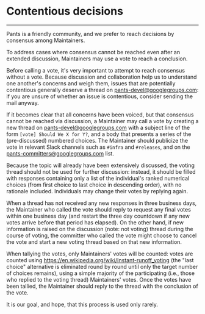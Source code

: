 # Contentious decisions

---

Pants is a friendly community, and we prefer to reach decisions by consensus among Maintainers.

To address cases where consensus cannot be reached even after an extended discussion, Maintainers may use a vote to reach a conclusion.

Before calling a vote, it's very important to attempt to reach consensus without a vote. Because discussion and collaboration help us to understand one another's concerns and weigh them, issues that are potentially contentious generally deserve a thread on [pants-devel@googlegroups.com](mailto:pants-devel@googlegroups.com): if you are unsure of whether an issue is contentious, consider sending the mail anyway.

If it becomes clear that all concerns have been voiced, but that consensus cannot be reached via discussion, a Maintainer may call a vote by creating a new thread on [pants-devel@googlegroups.com](mailto:pants-devel@googlegroups.com) with a subject line of the form `[vote] Should We X for Y?`, and a body that presents a series of the (pre-discussed) numbered choices. The Maintainer should publicize the vote in relevant Slack channels such as `#infra` and `#releases`, and on the [pants-committers@googlegroups.com](mailto:pants-committers@googlegroups.com) list.

Because the topic will already have been extensively discussed, the voting thread should not be used for further discussion: instead, it should be filled with responses containing only a list of the individual's ranked numerical choices (from first choice to last choice in descending order), with no rationale included. Individuals may change their votes by replying again.

When a thread has not received any new responses in three business days, the Maintainer who called the vote should reply to request any final votes within one business day (and restart the three day countdown if any new votes arrive before that period has elapsed). On the other hand, if new information is raised on the discussion (note: not voting) thread during the course of voting, the committer who called the vote might choose to cancel the vote and start a new voting thread based on that new information.

When tallying the votes, only Maintainers' votes will be counted: votes are counted using <https://en.wikipedia.org/wiki/Instant-runoff_voting> (the "last choice" alternative is eliminated round by round until only the target number of choices remains), using a simple majority of the participating (i.e., those who replied to the voting thread) Maintainers' votes. Once the votes have been tallied, the Maintainer should reply to the thread with the conclusion of the vote.

It is our goal, and hope, that this process is used only rarely.
